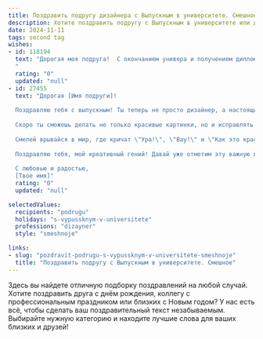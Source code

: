 ```yaml
---
title: Поздравить подругу дизайнера с Выпускным в университете. Смешное
description: Хотите поздравить подругу с Выпускным в университете или другим праздником? Наш ИИ создаст незабываемое поздравление, а вы обязательно выделитесь среди других.  
date: 2024-11-11
tags: second tag
wishes:
- id: 118194
  text: "Дорогая моя подруга!  С окончанием универа и получением диплома дизайнера!  Теперь ты официально можешь  творить шедевры, а не только  страдать от бессонных ночей за эскизами.  Пусть твой дальнейший путь будет полон ярких красок,  а клиенты – исключительно адекватными людьми (по возможности, конечно!).  Поздравляю с выходом в свободное плавание!  Держись,  будущая королева дизайна (и  спасательница от дизайнерских катастроф всех твоих друзей)!
  "
  rating: "0"
  updated: "null"
- id: 27455
  text: "Дорогая [Имя подруги]!
  
  Поздравляю тебя с выпускным! Ты теперь не просто дизайнер, а настоящий маг возвращения стильного порядка в наш хаос!
  
  Скоро ты сможешь делать не только красивые картинки, но и исправлять все ошибки в мире — начиная с чучундры и заканчивая нехваткой зеленого на весеннем пейзаже! Пусть твои идеи взлетают до небес так же высоко, как ты смогла бы закинуть свой диплом с пятого этажа (но лучше не пробуй!).
  
  Смелей врывайся в мир, где кричат \"Ура!\", \"Вау!\" и \"Как это красиво!\" — ты научишь всех нас, что дизайн — это не только работа, но и искусство, которое спасает мир от серости. Желаю, чтобы каждый твой проект приносил радость, а вдохновения хватало на вечность!
  
  Поздравляю тебя, мой креативный гений! Давай уже отметим эту важную веху с хорошим настроением и вкусным тортом!
  
  С любовью и радостью,
  [Твое имя]"
  rating: "0"
  updated: "null"

selectedValues:
  recipients: "podrugu"
  holidays: "s-vypussknym-v-universitete"
  professions: "dizayner"
  style: "smeshnoje"

links:
- slug: "pozdravit-podrugu-s-vypussknym-v-universitete-smeshnoje"
  title: "Поздравить подругу с Выпускным в университете. Смешное"
---
```


Здесь вы найдете отличную подборку поздравлений на любой случай.
Хотите поздравить друга с днём рождения, коллегу с профессиональным праздником или близких с Новым годом? У нас есть всё, чтобы сделать ваш поздравительный текст незабываемым. Выбирайте нужную категорию и находите лучшие слова для ваших близких и друзей!
